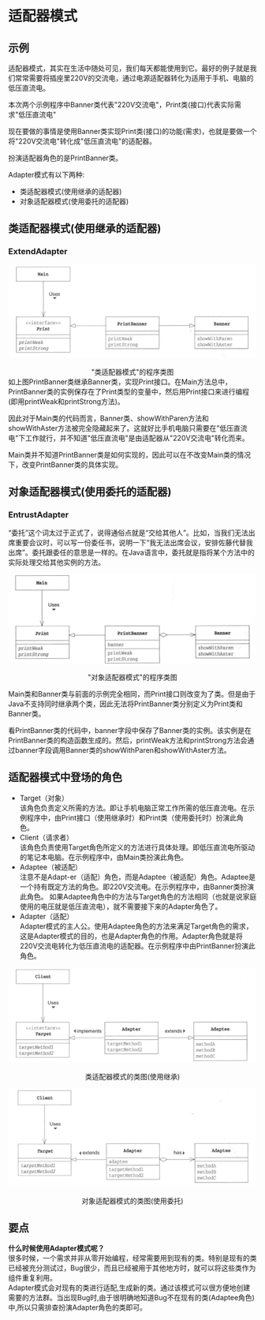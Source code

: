 # 适配器模式
## 示例
适配器模式，其实在生活中随处可见，我们每天都能使用到它。最好的例子就是我们常常需要将插座里220V的交流电，通过电源适配器转化为适用于手机、电脑的低压直流电。  

本次两个示例程序中Banner类代表"220V交流电"，Print类(接口)代表实际需求"低压直流电"

现在要做的事情是使用Banner类实现Print类(接口)的功能(需求)，也就是要做一个将"220V交流电"转化成"低压直流电"的适配器。

扮演适配器角色的是PrintBanner类。

Adapter模式有以下两种:
- 类适配器模式(使用继承的适配器)
- 对象适配器模式(使用委托的适配器)


## 类适配器模式(使用继承的适配器) 
### ExtendAdapter
!["类适配器模式"的程序类图.png](img/"类适配器模式"的程序类图.png)
<div style="text-align: center;">"类适配器模式"的程序类图</div>
如上图PrintBanner类继承Banner类，实现Print接口。在Main方法总中，PrintBanner类的实例保存在了Print类型的变量中，然后用Print接口来进行编程(即用printWeak和printStrong方法)。  

因此对于Main类的代码而言，Banner类、showWithParen方法和showWithAster方法被完全隐藏起来了。这就好比手机电脑只需要在"低压直流电"下工作就行，并不知道"低压直流电"是由适配器从"220V交流电"转化而来。

Main类并不知道PrintBanner类是如何实现的，因此可以在不改变Main类的情况下，改变PrintBanner类的具体实现。


## 对象适配器模式(使用委托的适配器)
### EntrustAdapter

“委托”这个词太过于正式了，说得通俗点就是“交给其他人”。比如，当我们无法出席重要会议时，可以写一份委任书，说明一下“我无法出席会议，安排佐藤代替我出席”。委托跟委任的意思是一样的。在Java语言中，委托就是指将某个方法中的实际处理交给其他实例的方法。


![对象适配器模式"的程序类图](img/"对象适配器模式"的程序类图.png)
<div style="text-align: center;">"对象适配器模式"的程序类图</div>

Main类和Banner类与前面的示例完全相同，而Print接口则改变为了类。但是由于Java不支持同时继承两个类，因此无法将PrintBanner类分别定义为Print类和Banner类。

看PrintBanner类的代码中，banner字段中保存了Banner类的实例。该实例是在PrintBanner类的构造函数生成的。然后，printWeak方法和printStrong方法会通过banner字段调用Banner类的showWithParen和showWithAster方法。

## 适配器模式中登场的角色
- Target（对象）  
  该角色负责定义所需的方法。即让手机电脑正常工作所需的低压直流电。在示例程序中，由Print接口（使用继承时）和Print类（使用委托时）扮演此角色。
- Client（请求者）   
  该角色负责使用Target角色所定义的方法进行具体处理。即低压直流电所驱动的笔记本电脑。在示例程序中，由Main类扮演此角色。
- Adaptee（被适配）   
  注意不是Adapt-er（适配）角色，而是Adaptee（被适配）角色。Adaptee是一个持有既定方法的角色。即220V交流电。在示例程序中，由Banner类扮演此角色。 如果Adaptee角色中的方法与Target角色的方法相同（也就是说家庭使用的电压就是低压直流电），就不需要接下来的Adapter角色了。
- Adapter（适配）   
  Adapter模式的主人公。使用Adaptee角色的方法来满足Target角色的需求，这是Adapter模式的目的，也是Adapter角色的作用。Adapter角色就是将220V交流电转化为低压直流电的适配器。在示例程序中由PrintBanner扮演此角色。

![类适配器模式的类图(使用继承)](img/类适配器模式的类图(使用继承).png)
<div style="text-align: center;">类适配器模式的类图(使用继承)</div>

![对象适配器模式的类图(使用委托)](img/对象适配器模式的类图(使用委托).png)
<div style="text-align: center;">对象适配器模式的类图(使用委托)</div>



## 要点
**什么时候使用Adapter模式呢？**  
很多时候，一个需求并非从零开始编程，经常需要用到现有的类。特别是现有的类已经被充分测试过，Bug很少，而且已经被用于其他地方时，就可以将这些类作为组件重复利用。  
Adapter模式会对现有的类进行适配,生成新的类。通过该模式可以很方便地创建需要的方法群。当出现Bug时,由于很明确地知道Bug不在现有的类(Adaptee角色)中,所以只需排查扮演Adapter角色的类即可。  

